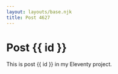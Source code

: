 ```yaml
---
layout: layouts/base.njk
title: Post 4627
---
```


# Post {{ id }}

This is post {{ id }} in my Eleventy project.
